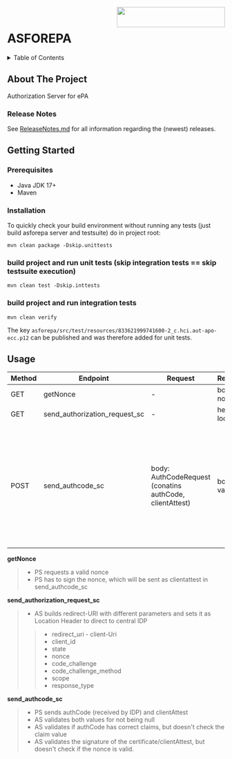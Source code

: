 <img align="right" width="250" height="47" src="Gematik_Logo_Flag_With_Background.png"/> <br/> 

# ASFOREPA

<details>
  <summary>Table of Contents</summary>
  <ol>
    <li>
      <a href="#about-the-project">About The Project</a>
       <ul>
        <li><a href="#release-notes">Release Notes</a></li>
      </ul>
	</li>
    <li>
      <a href="#getting-started">Getting Started</a>
      <ul>
        <li><a href="#prerequisites">Prerequisites</a></li>
        <li><a href="#installation">Installation</a></li>
      </ul>
    </li>
    <li><a href="#usage">Usage</a></li>
  </ol>
</details>

## About The Project

Authorization Server for ePA

### Release Notes

See [ReleaseNotes.md](./ReleaseNotes.md) for all information regarding the (newest) releases.

## Getting Started

### Prerequisites

- Java JDK 17+
- Maven

### Installation

To quickly check your build environment without running any tests (just build asforepa server and
testsuite) do in
project root:

`mvn clean package -Dskip.unittests`

### build project and run unit tests (skip integration tests == skip testsuite execution)

`mvn clean test -Dskip.inttests`

### build project and run integration tests

`mvn clean verify`

The key `asforepa/src/test/resources/833621999741600-2_c.hci.aut-apo-ecc.p12` can be published and
was
therefore added for unit tests.

## Usage

| Method | Endpoint                      | Request                                                            | Response         | Validation                                                                                                                                                                       |
|--------|-------------------------------|--------------------------------------------------------------------|------------------|----------------------------------------------------------------------------------------------------------------------------------------------------------------------------------|
| GET    | getNonce                      | -                                                                  | body: nonce      | -                                                                                                                                                                                |
| GET    | send_authorization_request_sc | -                                                                  | header: location | -                                                                                                                                                                                |
| POST   | send_authcode_sc              | body:<br/> AuthCodeRequest <br/> (conatins authCode, clientAttest) | body: vau-np     | *authCode:* <br/> + not null <br/> + all header claims correct <br/> - no validation of the claim value <br/> <br/> *clientAttest:* <br/> + not null <br/> + verifies certificat |

**getNonce**
> - PS requests a valid nonce
> - PS has to sign the nonce, which will be sent as clientattest in send_authcode_sc


**send_authorization_request_sc**
> - AS builds redirect-URI with different parameters and sets it as Location Header to direct to
    central IDP
> > - redirect_uri - client-Uri
> > - client_id
> > - state
> > - nonce
> > - code_challenge
> > - code_challenge_method
> > - scope
> > - response_type

**send_authcode_sc**
> - PS sends authCode (received by IDP) and clientAttest
> - AS validates both values for not being null
> - AS validates if authCode has correct claims, but doesn't check the claim value
> - AS validates the signature of the certificate/clientAttest, but doesn't check if the nonce is
    valid.